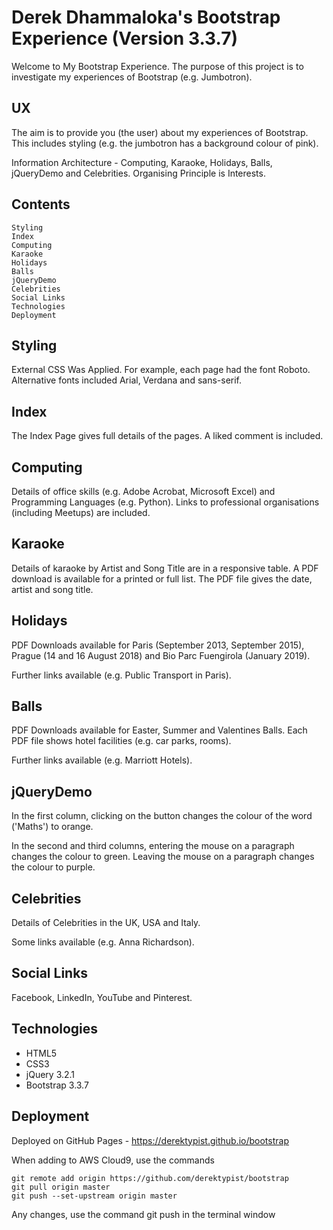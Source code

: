 # Derek Dhammaloka's Bootstrap Experience (Version 3.3.7)

Welcome to My Bootstrap Experience.  The purpose of this project is to investigate my experiences of Bootstrap (e.g. Jumbotron).

## UX

The aim is to provide you (the user) about my experiences of Bootstrap.  This includes styling
(e.g. the jumbotron has a background colour of pink).

Information Architecture - Computing, Karaoke, Holidays, Balls, jQueryDemo and Celebrities.  Organising Principle is Interests.

## Contents

    Styling
    Index
    Computing
    Karaoke
    Holidays
    Balls
    jQueryDemo
    Celebrities
    Social Links
    Technologies
    Deployment
    
## Styling

External CSS Was Applied.  For example, each page had the font Roboto.  Alternative fonts
included Arial, Verdana and sans-serif.

## Index
  
The Index Page gives full details of the pages.  A liked comment is included.

## Computing

Details of office skills (e.g. Adobe Acrobat, Microsoft Excel) and Programming
Languages (e.g. Python).  Links to professional organisations (including Meetups) are included.

## Karaoke

Details of karaoke by Artist and Song Title are in a responsive table.
A PDF download is available for a printed or full list.  The PDF file gives
the date, artist and song title.

## Holidays

PDF Downloads available for Paris (September 2013, September 2015), Prague (14 and 16 August 2018)
and Bio Parc Fuengirola (January 2019).

Further links available (e.g. Public Transport in Paris).

## Balls

PDF Downloads available for Easter, Summer and Valentines Balls.  Each PDF file shows
hotel facilities (e.g. car parks, rooms).

Further links available (e.g. Marriott Hotels).

## jQueryDemo

In the first column, clicking on the button changes the colour of the word ('Maths') to orange.

In the second and third columns, entering the mouse on a paragraph changes the colour to green.
Leaving the mouse on a paragraph changes the colour to purple.

## Celebrities

Details of Celebrities in the UK, USA and Italy.

Some links available (e.g. Anna Richardson).

## Social Links

Facebook, LinkedIn, YouTube and Pinterest.
  
## Technologies

* HTML5
* CSS3
* jQuery 3.2.1
* Bootstrap 3.3.7

## Deployment

Deployed on GitHub Pages - https://derektypist.github.io/bootstrap

When adding to AWS Cloud9, use the commands

    git remote add origin https://github.com/derektypist/bootstrap
    git pull origin master
    git push --set-upstream origin master
    
Any changes, use the command git push in the terminal window
